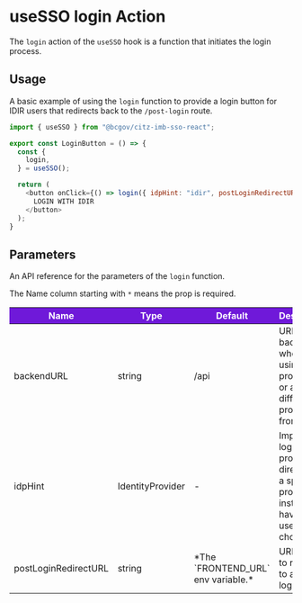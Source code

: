 # useSSO login Action 

The `login` action of the `useSSO` hook is a function that initiates the login process.

## Usage

A basic example of using the `login` function to provide a login button for IDIR users that redirects back to the `/post-login` route.

```JavaScript
import { useSSO } from "@bcgov/citz-imb-sso-react";

export const LoginButton = () => {
  const {
    login,
  } = useSSO();

  return (
    <button onClick={() => login({ idpHint: "idir", postLoginRedirectURL: "/post-login" })}>
      LOGIN WITH IDIR
    </button>
  );
}
```

## Parameters

An API reference for the parameters of the `login` function.

The Name column starting with `*` means the prop is required.

<table>
  <!-- Table columns -->
  <thead>
    <tr>
      <th style="background: #6f19d9; color: white;">Name</th>
      <th style="background: #6f19d9; color: white;">Type</th>
      <th style="background: #6f19d9; color: white;">Default</th>
      <th style="background: #6f19d9; color: white;">Description</th>
    </tr>
  </thead>

  <!-- Table rows -->
  <tbody>
  <tr>
      <td>backendURL</td>
      <td>string</td>
      <td>/api</td>
      <td>URL to the backend when not using a proxy pass, or a different proxy pass from `/api`.</td>
    </tr>
    <tr>
      <td>idpHint</td>
      <td>IdentityProvider</td>
      <td>-</td>
      <td>Improves login process by directing to a specific provider instead of having the user choose.</td>
    </tr>
    <tr>
      <td>postLoginRedirectURL</td>
      <td>string</td>
      <td>*The `FRONTEND_URL` env variable.*</td>
      <td>URL or path to redirect to after login.</td>
    </tr>
  </tbody>
</table>
